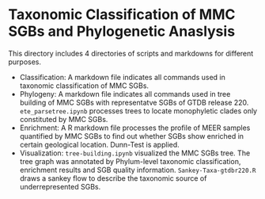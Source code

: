 # Taxonomic Classification of MMC SGBs and Phylogenetic Anaslysis  

This directory includes 4 directories of scripts and markdowns for different purposes.

- Classification: A markdown file indicates all commands used in taxonomic classification of MMC SGBs.  
- Phylogeny: A markdown file indicates all commands used in tree building of MMC SGBs with representatve SGBs of GTDB release 220. `ete_parsetree.ipynb` processes trees to locate monophyletic clades only constituted by MMC SGBs.
- Enrichment: A R markdown file processes the profile of MEER samples quantified by MMC SGBs to find out whether SGBs show enriched in certain geological location. Dunn-Test is applied.
- Visualization:  `tree-building.ipynb` visualized the MMC SGBs tree. The tree graph was annotated by Phylum-level taxonomic classification, enrichment results and SGB quality information. `Sankey-Taxa-gtdbr220.R` draws a sankey flow to describe the taxonomic source of underrepresented SGBs.  
